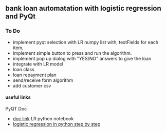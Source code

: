 ## bank loan automatation with logistic regression and PyQt

### To Do 
* implement pyqt selection with LR numpy list with, textFields for each item, 
* implement simple button to press and run the algorithm.
* implement pop up dialog with "YES/NO" answers to give the loan
* integrate with LR model
* loan class
* loan repayment plan
* send/receive form algorithm
* add customer csv

#### useful links
PyQT Doc
* [doc link](https://doc.qt.io)
LR python notebook 
* [logistic regression in python step by step](https://datascienceplus.com/building-a-logistic-regression-in-python-step-by-step/)


